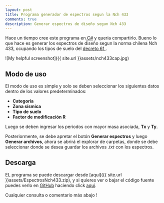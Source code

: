 ```yaml
---
layout: post
title: Programa generador de espectros segun la Nch 433
comments: true
description: Generar espectros de diseño segun Nch 433
---
```


Hace un tiempo cree este programa en[ C#](http://es.wikipedia.org/wiki/C_Sharp) y queria compartirlo.
Bueno lo que hace es generar los espectros de diseño segun la norma chilena Nch 433, ocupando los tipos de suelo del [decreto 61 ](http://www.leychile.cl/Navegar?idNorma=1034101).

![My helpful screenshot]({{ site.url }}assets/nch433cap.jpg)




## Modo de uso

El modo de uso es simple y  solo se deben seleccionar los siguientes datos dentro de los valores predeterminados:

- **Categoría**
- **Zona sísmica**
- **Tipo de suelo**
- **Factor de modificación R**

Luego se deben ingresar los periodos con mayor masa asociada, **Tx** y **Ty**.

Posteriormente, se debe  apretar el botón **Generar espectros** y luego **Generar archivos**, ahora se abrirá el explorar de carpetas, donde se debe seleccionar donde se desea guardar los archivos *.txt* con los espectros.


## Descarga
EL programa  se puede descargar desde [aquí]({{ site.url }}assets/EspectrosNch433.zip),
y si quieres ver o bajar el código fuente puedes verlo en [GitHub](https://github.com) haciendo click [aquí](https://github.com/benjad/espectrosNch433).

Cualquier consulta o comentario más abajo !

